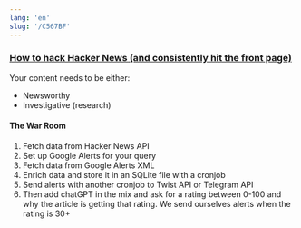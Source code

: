 ```yaml
---
lang: 'en'
slug: '/C567BF'
---
```


### [How to hack Hacker News (and consistently hit the front page)](https://www.indiehackers.com/post/how-to-hack-hacker-news-and-consistently-hit-the-front-page-56b4a04e12)

Your content needs to be either:

- Newsworthy
- Investigative (research)

#### The War Room

1. Fetch data from Hacker News API
2. Set up Google Alerts for your query
3. Fetch data from Google Alerts XML
4. Enrich data and store it in an SQLite file with a cronjob
5. Send alerts with another cronjob to Twist API or Telegram API
6. Then add chatGPT in the mix and ask for a rating between 0-100 and why the article is getting that rating. We send ourselves alerts when the rating is 30+
